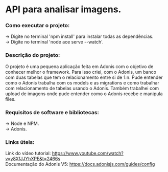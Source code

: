 # API para analisar imagens.  
### Como executar o projeto: 
-> Digite no terminal 'npm install' para instalar todas as dependências.    
-> Digite no terminal 'node ace serve --watch'.   

### Descrição do projeto:  
O projeto é uma pequena aplicação feita em Adonis com o objetivo de conhecer melhor o framework. Para isso criei, 
com o Adonis, um banco com duas tabelas que tem o relacionamento entre si de 1:n. Pude entender como o Adonis trabalha
com os models e as migrations e como trabalhar com relacionamento de tabelas usando o Adonis. Também trabalhei com
upload de imagens onde pude entender como o Adonis recebe e manipula files.  

### Requisitos de software e bibliotecas:    
-> Node e NPM.    
-> Adonis.        

### Links úteis:   
Link do vídeo tutorial: https://www.youtube.com/watch?v=y8XfJJYhXPE&t=2466s     
Documentação do Adonis V5: https://docs.adonisjs.com/guides/config